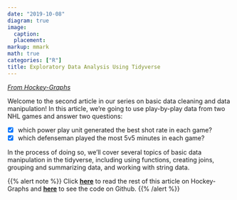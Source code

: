 ```yaml
---
date: "2019-10-08"
diagram: true
image:
  caption: 
  placement: 
markup: mmark
math: true
categories: ["R"]
title: Exploratory Data Analysis Using Tidyverse
---
```


[*From Hockey-Graphs*](https://hockey-graphs.com/)

Welcome to the second article in our series on basic data cleaning and data manipulation! In this article, we’re going to use play-by-play data from two NHL games and answer two questions:

- [x] which power play unit generated the best shot rate in each game?
- [x] which defenseman played the most 5v5 minutes in each game?

In the process of doing so, we’ll cover several topics of basic data manipulation in the tidyverse, including using functions, creating joins, grouping and summarizing data, and working with string data.

{{% alert note %}}
Click [**here**](https://hockey-graphs.com/2019/10/08/exploratory-data-analysis-using-tidyverse/) to read the rest of this article on Hockey-Graphs and [**here**](https://github.com/hockey-graphs/hg-data-cleaning) to see the code on Github.
{{% /alert %}}
